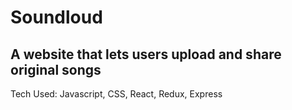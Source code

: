 # Soundloud

## A website that lets users upload and share original songs

Tech Used: Javascript, CSS, React, Redux, Express
